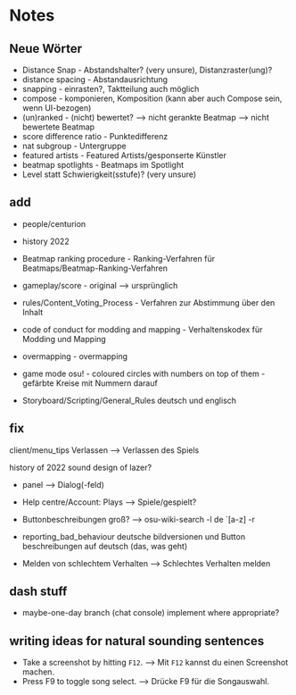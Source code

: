# Notes

## Neue Wörter

- Distance Snap - Abstandshalter? (very unsure), Distanzraster(ung)?
- distance spacing - Abstandausrichtung
- snapping - einrasten?, Taktteilung auch möglich
- compose - komponieren, Komposition (kann aber auch Compose sein, wenn UI-bezogen)
- (un)ranked - (nicht) bewertet? --> nicht gerankte Beatmap --> nicht bewertete Beatmap
- score difference ratio - Punktedifferenz
- nat subgroup - Untergruppe
- featured artists - Featured Artists/gesponserte Künstler
- beatmap spotlights - Beatmaps im Spotlight
- Level statt Schwierigkeit(sstufe)? (very unsure)

## add

- people/centurion
- history 2022

- Beatmap ranking procedure - Ranking-Verfahren für Beatmaps/Beatmap-Ranking-Verfahren
- gameplay/score - original --> ursprünglich
- rules/Content_Voting_Process - Verfahren zur Abstimmung über den Inhalt
- code of conduct for modding and mapping - Verhaltenskodex für Modding und Mapping
- overmapping - overmapping
- game mode osu! - coloured circles with numbers on top of them - gefärbte Kreise mit Nummern darauf
- Storyboard/Scripting/General_Rules deutsch und englisch

## fix

client/menu_tips Verlassen --> Verlassen des Spiels

history of 2022 sound design of lazer?

- panel --> Dialog(-feld)

- Help centre/Account: Plays --> Spiele/gespielt?
- Buttonbeschreibungen groß? --> osu-wiki-search -l de `[a-z] -r
- reporting_bad_behaviour deutsche bildversionen und Button beschreibungen auf deutsch (das, was geht)
- Melden von schlechtem Verhalten --> Schlechtes Verhalten melden

## dash stuff

- maybe-one-day branch (chat console) implement where appropriate?

## writing ideas for natural sounding sentences

- Take a screenshot by hitting `F12`. --> Mit `F12` kannst du einen Screenshot machen.
- Press F9 to toggle song select. --> Drücke F9 für die Songauswahl.
